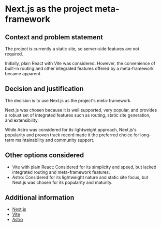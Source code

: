 # Next.js as the project meta-framework

## Context and problem statement

The project is currently a static site, so server-side features are not
required.

Initially, plain React with Vite was considered. However, the convenience of
built-in routing and other integrated features offered by a meta-framework
became apparent.

## Decision and justification

The decision is to use Next.js as the project's meta-framework.

Next.js was chosen because it is well supported, very popular, and provides a
robust set of integrated features such as routing, static site generation, and
extensibility.

While Astro was considered for its lightweight approach, Next.js's popularity
and proven track record made it the preferred choice for long-term
maintainability and community support.

## Other options considered

- Vite with plain React: Considered for its simplicity and speed, but lacked
  integrated routing and meta-framework features.
- Astro: Considered for its lightweight nature and static site focus, but
  Next.js was chosen for its popularity and maturity.

## Additional information

- [Next.js](https://nextjs.org/)
- [Vite](https://vitejs.dev/)
- [Astro](https://astro.build/)
